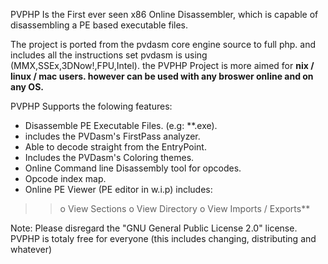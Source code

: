 PVPHP Is the First ever seen x86 Online Disassembler,
which is capable of disassembling a PE based executable files.

The project is ported from the pvdasm core engine source to full php. and includes all the instructions set pvdasm is using (MMX,SSEx,3DNow!,FPU,Intel).
the PVPHP Project is more aimed for **nix / linux / mac users.
however can be used with any broswer online and on any OS.**

PVPHP Supports the folowing features:

  * Disassemble PE Executable Files. (e.g: **.exe).
  * includes the PVDasm's FirstPass analyzer.
  * Able to decode straight from the EntryPoint.
  * Includes the PVDasm's Coloring themes.
  * Online Command line Disassembly tool for opcodes.
  * Opcode index map.
  * Online PE Viewer (PE editor in w.i.p) includes:
> > o View Sections
> > o View Directory
> > o View Imports / Exports**



Note:
Please disregard the "GNU General Public License 2.0" license. PVPHP is totaly free for everyone (this includes changing, distributing and whatever)